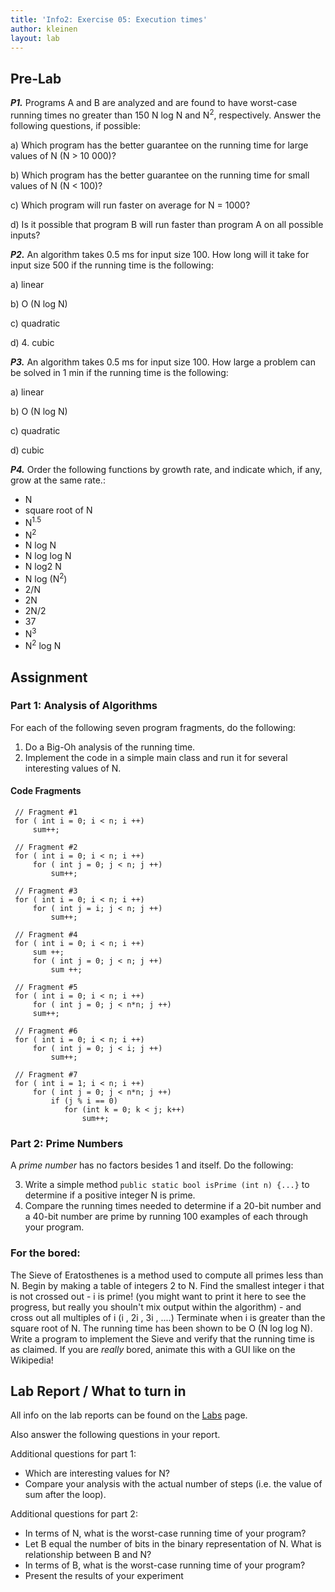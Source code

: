 ```yaml
---
title: 'Info2: Exercise 05: Execution times'
author: kleinen
layout: lab
---
```


## Pre-Lab

***P1.*** Programs A and B are analyzed and are found to have worst-case running times no greater than 150 N log N and N<sup>2</sup>, respectively. Answer the following questions, if possible:

a) Which program has the better guarantee on the running time for large values of N (N > 10 000)?

b) Which program has the better guarantee on the running time for small values of N (N < 100)?

c) Which program will run faster on average for N = 1000?

d) Is it possible that program B will run faster than program A on all possible inputs?

***P2.*** An algorithm takes 0.5 ms for input size 100. How long will it take for input size 500 if the running time is the following:

a) linear

b) O (N log N)

c) quadratic

d) 4. cubic

***P3.*** An algorithm takes 0.5 ms for input size 100. How large a problem can be solved in 1 min if the running time is the following:

a) linear

b) O (N log N)

c) quadratic

d) cubic

***P4.*** Order the following functions by growth rate, and indicate which, if any, grow at the same rate.:
- N
- square root of N
- N<sup>1.5</sup>
- N<sup>2</sup>
- N log N
- N log log N
- N log2 N
- N log (N<sup>2</sup>)
- 2/N
- 2N
- 2N/2
- 37
- N<sup>3</sup>
- N<sup>2</sup> log N


## Assignment

### Part 1: Analysis of Algorithms
For each of the following seven program fragments, do the following:

1. Do a Big-Oh analysis of the running time.
2. Implement the code in a simple main class and run it for several interesting values of N.

#### Code Fragments

     // Fragment #1
     for ( int i = 0; i < n; i ++)
         sum++;

     // Fragment #2
     for ( int i = 0; i < n; i ++)
         for ( int j = 0; j < n; j ++)
             sum++;

     // Fragment #3
     for ( int i = 0; i < n; i ++)
         for ( int j = i; j < n; j ++)
             sum++;

     // Fragment #4
     for ( int i = 0; i < n; i ++)
         sum ++;
         for ( int j = 0; j < n; j ++)
             sum ++;

     // Fragment #5
     for ( int i = 0; i < n; i ++)
         for ( int j = 0; j < n*n; j ++)
         sum++;

     // Fragment #6
     for ( int i = 0; i < n; i ++)
         for ( int j = 0; j < i; j ++)
             sum++;

     // Fragment #7
     for ( int i = 1; i < n; i ++)
         for ( int j = 0; j < n*n; j ++)
             if (j % i == 0)
                for (int k = 0; k < j; k++)
                    sum++;

### Part 2: Prime Numbers
A  *prime number* has no factors besides 1 and itself. Do the following:

3. Write a simple method `public static bool isPrime (int n) {...}` to determine if a positive integer N is prime.
4. Compare the running times needed to determine if a 20-bit number and a 40-bit number are prime by running 100 examples of each through your program. 

### For the bored:

The Sieve of Eratosthenes is a method used to compute all primes less than N. Begin by making a table of integers 2 to N.
Find the smallest integer i that is not crossed out - i is prime! (you might want to print it here to see the progress, but really you shouln't mix output within the algorithm) - and cross out all multiples of i (i , 2i , 3i , ....)
Terminate when i is greater than the square root of N. The running time has been shown to be O (N log log N). Write a program to implement the Sieve and verify that the running time is as claimed. If you are *really* bored, animate this with a GUI like on the Wikipedia!

## Lab Report / What to turn in
All info on the lab reports can be found on the [Labs](https://bkleinen.github.io/classes/ss2020/info2/labs/) page.

Also answer the following questions in your report.

Additional questions for part 1:
- Which are interesting values for N?
- Compare your analysis with the actual number of steps (i.e. the value of sum after the loop).

Additional questions for part 2: 
- In terms of N, what is the worst-case running time of your program?
- Let B equal the number of bits in the binary representation of N. What is relationship between B and N?
- In terms of B, what is the worst-case running time of your program?
- Present the results of your experiment
